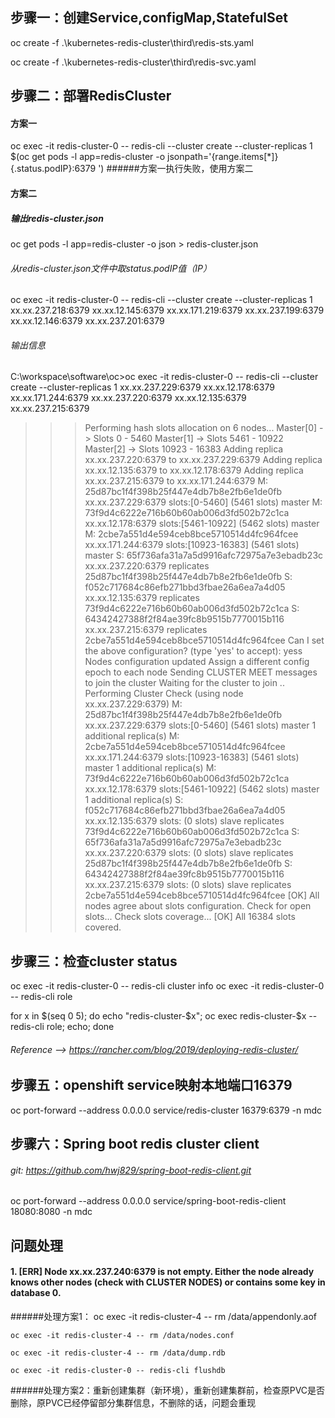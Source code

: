 
## 步骤一：创建Service,configMap,StatefulSet
oc create -f .\kubernetes-redis-cluster\third\redis-sts.yaml

oc create -f .\kubernetes-redis-cluster\third\redis-svc.yaml

## 步骤二：部署RedisCluster
#### 方案一
oc exec -it redis-cluster-0 -- redis-cli --cluster create --cluster-replicas 1 $(oc get pods -l app=redis-cluster -o jsonpath='{range.items[*]}{.status.podIP}:6379 ')
######方案一执行失败，使用方案二

#### 方案二 
##### 输出redis-cluster.json
oc get pods -l app=redis-cluster -o json > redis-cluster.json
###### 从redis-cluster.json文件中取status.podIP值（IP）
oc exec -it redis-cluster-0 -- redis-cli --cluster create --cluster-replicas 1 xx.xx.237.218:6379 xx.xx.12.145:6379 xx.xx.171.219:6379 xx.xx.237.199:6379 xx.xx.12.146:6379 xx.xx.237.201:6379 
###### 输出信息
C:\workspace\software\oc>oc exec -it redis-cluster-0 -- redis-cli --cluster create --cluster-replicas 1 xx.xx.237.229:6379 xx.xx.12.178:6379 xx.xx.171.244:6379 xx.xx.237.220:6379 xx.xx.12.135:6379 xx.xx.237.215:6379
>>> Performing hash slots allocation on 6 nodes...
Master[0] -> Slots 0 - 5460
Master[1] -> Slots 5461 - 10922
Master[2] -> Slots 10923 - 16383
Adding replica xx.xx.237.220:6379 to xx.xx.237.229:6379
Adding replica xx.xx.12.135:6379 to xx.xx.12.178:6379
Adding replica xx.xx.237.215:6379 to xx.xx.171.244:6379
M: 25d87bc1f4f398b25f447e4db7b8e2fb6e1de0fb xx.xx.237.229:6379
   slots:[0-5460] (5461 slots) master
M: 73f9d4c6222e716b60b60ab006d3fd502b72c1ca xx.xx.12.178:6379
   slots:[5461-10922] (5462 slots) master
M: 2cbe7a551d4e594ceb8bce5710514d4fc964fcee xx.xx.171.244:6379
   slots:[10923-16383] (5461 slots) master
S: 65f736afa31a7a5d9916afc72975a7e3ebadb23c xx.xx.237.220:6379
   replicates 25d87bc1f4f398b25f447e4db7b8e2fb6e1de0fb
S: f052c717684c86efb271bbd3fbae26a6ea7a4d05 xx.xx.12.135:6379
   replicates 73f9d4c6222e716b60b60ab006d3fd502b72c1ca
S: 64342427388f2f84ae39fc8b9515b7770015b116 xx.xx.237.215:6379
   replicates 2cbe7a551d4e594ceb8bce5710514d4fc964fcee
Can I set the above configuration? (type 'yes' to accept): yess
>>> Nodes configuration updated
>>> Assign a different config epoch to each node
>>> Sending CLUSTER MEET messages to join the cluster
Waiting for the cluster to join
..
>>> Performing Cluster Check (using node xx.xx.237.229:6379)
M: 25d87bc1f4f398b25f447e4db7b8e2fb6e1de0fb xx.xx.237.229:6379
   slots:[0-5460] (5461 slots) master
   1 additional replica(s)
M: 2cbe7a551d4e594ceb8bce5710514d4fc964fcee xx.xx.171.244:6379
   slots:[10923-16383] (5461 slots) master
   1 additional replica(s)
M: 73f9d4c6222e716b60b60ab006d3fd502b72c1ca xx.xx.12.178:6379
   slots:[5461-10922] (5462 slots) master
   1 additional replica(s)
S: f052c717684c86efb271bbd3fbae26a6ea7a4d05 xx.xx.12.135:6379
   slots: (0 slots) slave
   replicates 73f9d4c6222e716b60b60ab006d3fd502b72c1ca
S: 65f736afa31a7a5d9916afc72975a7e3ebadb23c xx.xx.237.220:6379
   slots: (0 slots) slave
   replicates 25d87bc1f4f398b25f447e4db7b8e2fb6e1de0fb
S: 64342427388f2f84ae39fc8b9515b7770015b116 xx.xx.237.215:6379
   slots: (0 slots) slave
   replicates 2cbe7a551d4e594ceb8bce5710514d4fc964fcee
[OK] All nodes agree about slots configuration.
>>> Check for open slots...
>>> Check slots coverage...
[OK] All 16384 slots covered.

## 步骤三：检查cluster status
oc exec -it redis-cluster-0 -- redis-cli cluster info
oc exec -it redis-cluster-0 -- redis-cli role


for x in $(seq 0 5); do echo "redis-cluster-$x"; oc exec redis-cluster-$x -- redis-cli role; echo; done

###### Reference --> https://rancher.com/blog/2019/deploying-redis-cluster/

## 步骤五：openshift service映射本地端口16379
oc port-forward --address 0.0.0.0 service/redis-cluster 16379:6379 -n mdc


## 步骤六：Spring boot redis cluster client
###### git: https://github.com/hwj829/spring-boot-redis-client.git
oc port-forward --address 0.0.0.0 service/spring-boot-redis-client 18080:8080 -n mdc


## 问题处理
#### 1. [ERR] Node xx.xx.237.240:6379 is not empty. Either the node already knows other nodes (check with CLUSTER NODES) or contains some key in database 0.
######处理方案1：
    oc exec -it redis-cluster-4 -- rm /data/appendonly.aof
    
    oc exec -it redis-cluster-4 -- rm /data/nodes.conf
    
    oc exec -it redis-cluster-4 -- rm /data/dump.rdb
    
    oc exec -it redis-cluster-0 -- redis-cli flushdb      
######处理方案2：重新创建集群（新环境），重新创建集群前，检查原PVC是否删除，原PVC已经停留部分集群信息，不删除的话，问题会重现
